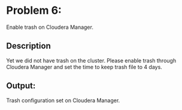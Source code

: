 # Problem 6: 
Enable trash on Cloudera Manager.
## Description
Yet we did not have trash on the cluster. Please enable trash through Cloudera Manager and set the time to keep trash file to 4 days.
## Output: 
Trash configuration set on Cloudera Manager.
